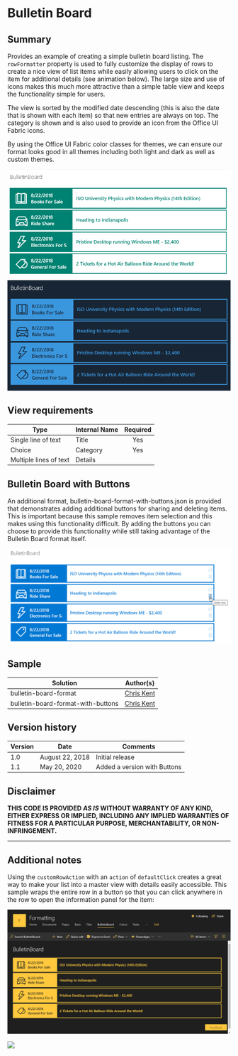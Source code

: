 # Bulletin Board

## Summary
Provides an example of creating a simple bulletin board listing. The `rowFormatter` property is used to fully customize the display of rows to create a nice view of list items while easily allowing users to click on the item for additional details (see animation below). The large size and use of icons makes this much more attractive than a simple table view and keeps the functionality simple for users.

The view is sorted by the modified date descending (this is also the date that is shown with each item) so that new entries are always on top. The category is shown and is also used to provide an icon from the Office UI Fabric icons.

By using the Office UI Fabric color classes for themes, we can ensure our format looks good in all themes including both light and dark as well as custom themes.

![Light and Dark Themes](./assets/screenshot.png)

## View requirements

|Type|Internal Name|Required|
|---|---|:---:|
|Single line of text|Title|Yes|
|Choice|Category|Yes|
|Multiple lines of text|Details||

## Bulletin Board with Buttons

An additional format, bulletin-board-format-with-buttons.json is provided that demonstrates adding additional buttons for sharing and deleting items. This is important because this sample removes item selection and this makes using this functionality difficult. By adding the buttons you can choose to provide this functionality while still taking advantage of the Bulletin Board format itself.

![With Buttons](./assets/screenshotWithButtons.png)

## Sample

Solution|Author(s)
--------|---------
bulletin-board-format | [Chris Kent](https://twitter.com/thechriskent)
bulletin-board-format-with-buttons | [Chris Kent](https://twitter.com/thechriskent)

## Version history

Version|Date|Comments
-------|----|--------
1.0|August 22, 2018|Initial release
1.1|May 20, 2020|Added a version with Buttons

## Disclaimer
**THIS CODE IS PROVIDED *AS IS* WITHOUT WARRANTY OF ANY KIND, EITHER EXPRESS OR IMPLIED, INCLUDING ANY IMPLIED WARRANTIES OF FITNESS FOR A PARTICULAR PURPOSE, MERCHANTABILITY, OR NON-INFRINGEMENT.**

---

## Additional notes

Using the `customRowAction` with an `action` of `defaultClick` creates a great way to make your list into a master view with details easily accessible. This sample wraps the entire row in a button so that you can click anywhere in the row to open the information panel for the item:

![Master Detail View](./assets/BulletinBoardDetails.gif)

<img src="https://pnptelemetry.azurewebsites.net/sp-dev-list-formatting/view-samples/bulletin-board-format" />
